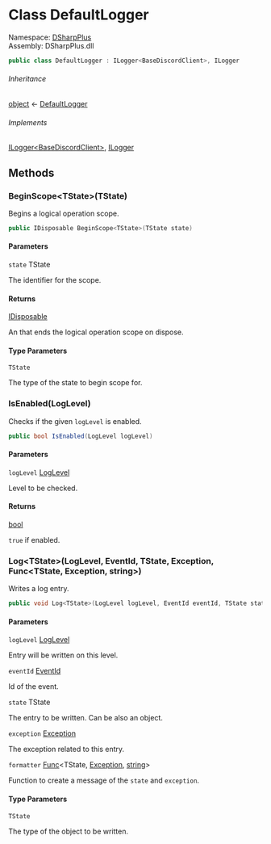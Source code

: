# Class DefaultLogger

Namespace: [DSharpPlus](DSharpPlus.md)  
Assembly: DSharpPlus.dll

```csharp
public class DefaultLogger : ILogger<BaseDiscordClient>, ILogger
```

###### Inheritance

[object](https://learn.microsoft.com/dotnet/api/system.object) ← 
[DefaultLogger](DSharpPlus.DefaultLogger.md)

###### Implements

[ILogger<BaseDiscordClient\>](https://learn.microsoft.com/dotnet/api/microsoft.extensions.logging.ilogger\-1), 
[ILogger](https://learn.microsoft.com/dotnet/api/microsoft.extensions.logging.ilogger)

## Methods

### <a id="DSharpPlus_DefaultLogger_BeginScope__1___0_"></a>BeginScope<TState\>\(TState\)

Begins a logical operation scope.

```csharp
public IDisposable BeginScope<TState>(TState state)
```

#### Parameters

`state` TState

The identifier for the scope.

#### Returns

[IDisposable](https://learn.microsoft.com/dotnet/api/system.idisposable)

An <xref href="System.IDisposable" data-throw-if-not-resolved="false"></xref> that ends the logical operation scope on dispose.

#### Type Parameters

`TState` 

The type of the state to begin scope for.

### <a id="DSharpPlus_DefaultLogger_IsEnabled_Microsoft_Extensions_Logging_LogLevel_"></a>IsEnabled\(LogLevel\)

Checks if the given <code class="paramref">logLevel</code> is enabled.

```csharp
public bool IsEnabled(LogLevel logLevel)
```

#### Parameters

`logLevel` [LogLevel](https://learn.microsoft.com/dotnet/api/microsoft.extensions.logging.loglevel)

Level to be checked.

#### Returns

[bool](https://learn.microsoft.com/dotnet/api/system.boolean)

<code>true</code> if enabled.

### <a id="DSharpPlus_DefaultLogger_Log__1_Microsoft_Extensions_Logging_LogLevel_Microsoft_Extensions_Logging_EventId___0_System_Exception_System_Func___0_System_Exception_System_String__"></a>Log<TState\>\(LogLevel, EventId, TState, Exception, Func<TState, Exception, string\>\)

Writes a log entry.

```csharp
public void Log<TState>(LogLevel logLevel, EventId eventId, TState state, Exception exception, Func<TState, Exception, string> formatter)
```

#### Parameters

`logLevel` [LogLevel](https://learn.microsoft.com/dotnet/api/microsoft.extensions.logging.loglevel)

Entry will be written on this level.

`eventId` [EventId](https://learn.microsoft.com/dotnet/api/microsoft.extensions.logging.eventid)

Id of the event.

`state` TState

The entry to be written. Can be also an object.

`exception` [Exception](https://learn.microsoft.com/dotnet/api/system.exception)

The exception related to this entry.

`formatter` [Func](https://learn.microsoft.com/dotnet/api/system.func\-3)<TState, [Exception](https://learn.microsoft.com/dotnet/api/system.exception), [string](https://learn.microsoft.com/dotnet/api/system.string)\>

Function to create a <xref href="System.String" data-throw-if-not-resolved="false"></xref> message of the <code class="paramref">state</code> and <code class="paramref">exception</code>.

#### Type Parameters

`TState` 

The type of the object to be written.

